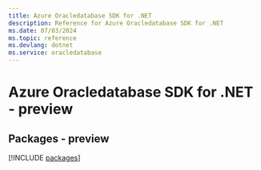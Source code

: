 ```yaml
---
title: Azure Oracledatabase SDK for .NET
description: Reference for Azure Oracledatabase SDK for .NET
ms.date: 07/03/2024
ms.topic: reference
ms.devlang: dotnet
ms.service: oracledatabase
---
```

# Azure Oracledatabase SDK for .NET - preview
## Packages - preview
[!INCLUDE [packages](oracledatabase-index.md)]